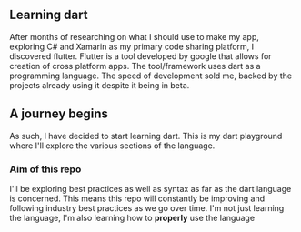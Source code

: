 ## Learning dart
After months of researching on what I should use to make my app, exploring C# and Xamarin as my primary code sharing platform, I discovered flutter. Flutter is a tool developed by google that allows for creation of cross platform apps. The tool/framework uses dart as a programming language. The speed of development sold me, backed by the projects already using it despite it being in beta. 

## A journey begins
As such, I have decided to start learning dart. This is my dart playground where I'll explore the various sections of the language. 

### Aim of this repo
I'll be exploring best practices as well as syntax as far as the dart language is concerned. This means this repo will constantly be improving and following industry best practices as we go over time. I'm not just learning the language, I'm also learning how to **properly** use the language
